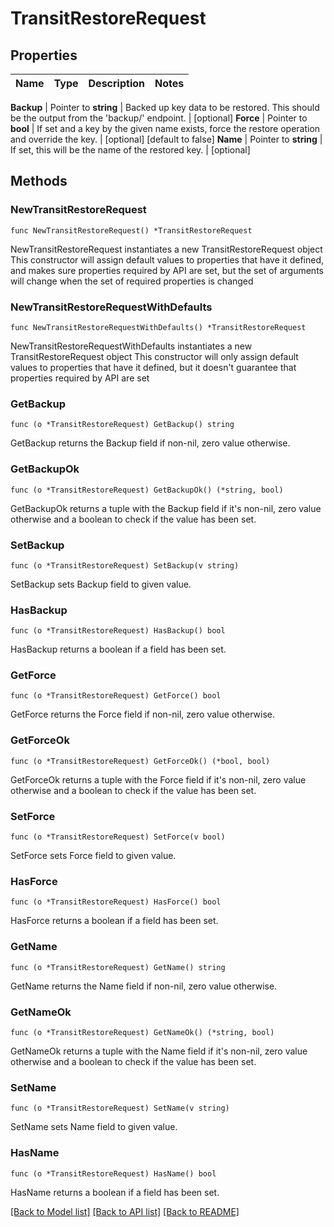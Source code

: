 # TransitRestoreRequest


## Properties

Name | Type | Description | Notes
------------ | ------------- | ------------- | -------------


**Backup** | Pointer to **string** | Backed up key data to be restored. This should be the output from the &#x27;backup/&#x27; endpoint. | [optional] 
**Force** | Pointer to **bool** | If set and a key by the given name exists, force the restore operation and override the key. | [optional] [default to false]
**Name** | Pointer to **string** | If set, this will be the name of the restored key. | [optional] 



## Methods


### NewTransitRestoreRequest

`func NewTransitRestoreRequest() *TransitRestoreRequest`

NewTransitRestoreRequest instantiates a new TransitRestoreRequest object
This constructor will assign default values to properties that have it defined,
and makes sure properties required by API are set, but the set of arguments
will change when the set of required properties is changed

### NewTransitRestoreRequestWithDefaults

`func NewTransitRestoreRequestWithDefaults() *TransitRestoreRequest`

NewTransitRestoreRequestWithDefaults instantiates a new TransitRestoreRequest object
This constructor will only assign default values to properties that have it defined,
but it doesn't guarantee that properties required by API are set


### GetBackup

`func (o *TransitRestoreRequest) GetBackup() string`

GetBackup returns the Backup field if non-nil, zero value otherwise.

### GetBackupOk

`func (o *TransitRestoreRequest) GetBackupOk() (*string, bool)`

GetBackupOk returns a tuple with the Backup field if it's non-nil, zero value otherwise
and a boolean to check if the value has been set.

### SetBackup

`func (o *TransitRestoreRequest) SetBackup(v string)`

SetBackup sets Backup field to given value.


### HasBackup

`func (o *TransitRestoreRequest) HasBackup() bool`

HasBackup returns a boolean if a field has been set.




### GetForce

`func (o *TransitRestoreRequest) GetForce() bool`

GetForce returns the Force field if non-nil, zero value otherwise.

### GetForceOk

`func (o *TransitRestoreRequest) GetForceOk() (*bool, bool)`

GetForceOk returns a tuple with the Force field if it's non-nil, zero value otherwise
and a boolean to check if the value has been set.

### SetForce

`func (o *TransitRestoreRequest) SetForce(v bool)`

SetForce sets Force field to given value.


### HasForce

`func (o *TransitRestoreRequest) HasForce() bool`

HasForce returns a boolean if a field has been set.




### GetName

`func (o *TransitRestoreRequest) GetName() string`

GetName returns the Name field if non-nil, zero value otherwise.

### GetNameOk

`func (o *TransitRestoreRequest) GetNameOk() (*string, bool)`

GetNameOk returns a tuple with the Name field if it's non-nil, zero value otherwise
and a boolean to check if the value has been set.

### SetName

`func (o *TransitRestoreRequest) SetName(v string)`

SetName sets Name field to given value.


### HasName

`func (o *TransitRestoreRequest) HasName() bool`

HasName returns a boolean if a field has been set.









[[Back to Model list]](../README.md#documentation-for-models) [[Back to API list]](../README.md#documentation-for-api-endpoints) [[Back to README]](../README.md)


